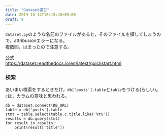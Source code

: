 ```yaml
---
title: "Dataset備忘"
date: 2019-10-14T10:15:48+09:00
draft: 0
---
```


`dataset.py`のような名前のファイルがあると，そのファイルを探してしまうので，attribusionエラーになる。  
複数回，はまったので注意する。

公式  
https://dataset.readthedocs.io/en/latest/quickstart.html

### 検索

あいまい検索をするときだけ，`db['posts'].table`と`table`をつける(らしい)。  
`c`は，カラムの意味と思われる。

	db = dataset.connect(DB_URL)
	table = db['posts'].table
	stmt = table.select(table.c.title.like('%t%'))
	results = db.query(stmt)
	for result in results:
	    print(result['title'])
